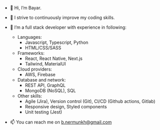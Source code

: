 - 👋 Hi, I’m Bayar. 
- 👀 I strive to continuously improve my coding skills. 
- 🌱 I’m a full stack developer with experience in following:
  - Languages:
    - Javascript, Typescript, Python
    - HTML/CSS/SASS
  - Frameworks:
    - React, React Native, Next.js
    - Tailwind, MaterialUI
  - Cloud providers:
    - AWS, Firebase
  - Database and network:
    - REST API, GraphQL
    - MongoDB (NoSQL), SQL
  - Other skills:
    - Agile (Jira), Version control (Git), CI/CD (Github actions, Gitlab)
    - Responsive design, Styled components
    - Unit testing (Jest)


- 📫 You can reach me on b.nermunkh@gmail.com

<!---
Bayar20/Bayar20 is a ✨ special ✨ repository because its `README.md` (this file) appears on your GitHub profile.
You can click the Preview link to take a look at your changes.
--->
